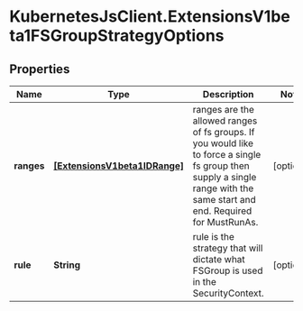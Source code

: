 # KubernetesJsClient.ExtensionsV1beta1FSGroupStrategyOptions

## Properties
Name | Type | Description | Notes
------------ | ------------- | ------------- | -------------
**ranges** | [**[ExtensionsV1beta1IDRange]**](ExtensionsV1beta1IDRange.md) | ranges are the allowed ranges of fs groups.  If you would like to force a single fs group then supply a single range with the same start and end. Required for MustRunAs. | [optional] 
**rule** | **String** | rule is the strategy that will dictate what FSGroup is used in the SecurityContext. | [optional] 


